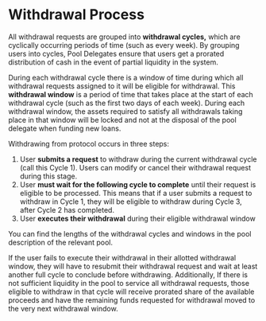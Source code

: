 # Withdrawal Process

All withdrawal requests are grouped into **withdrawal cycles,** which are cyclically occurring periods of time (such as every week). By grouping users into cycles, Pool Delegates ensure that users get a prorated distribution of cash in the event of partial liquidity in the system.

During each withdrawal cycle there is a window of time during which all withdrawal requests assigned to it will be eligible for withdrawal. This **withdrawal window** is a period of time that takes place at the start of each withdrawal cycle (such as the first two days of each week). During each withdrawal window, the assets required to satisfy all withdrawals taking place in that window will be locked and not at the disposal of the pool delegate when funding new loans.

Withdrawing from protocol occurs in three steps:

1. User **submits a request** to withdraw during the current withdrawal cycle (call this Cycle 1). Users can modify or cancel their withdrawal request during this stage.
2. User **must wait for the following cycle to complete** until their request is eligible to be processed. This means that if a user submits a request to withdraw in Cycle 1, they will be eligible to withdraw during Cycle 3, after Cycle 2 has completed.
3. User **executes their withdrawal** during their eligible withdrawal window

You can find the lengths of the withdrawal cycles and windows in the pool description of the relevant pool.

If the user fails to execute their withdrawal in their allotted withdrawal window, they will have to resubmit their withdrawal request and wait at least another full cycle to conclude before withdrawing. Additionally, If there is not sufficient liquidity in the pool to service all withdrawal requests, those eligible to withdraw in that cycle will receive prorated share of the available proceeds and have the remaining funds requested for withdrawal moved to the very next withdrawal window.
